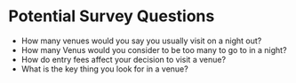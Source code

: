 # Potential Survey Questions

- How many venues would you say you usually visit on a night out?
- How many Venus would you consider to be too many to go to in a night?
- How do entry fees affect your decision to visit a venue?
- What is the key thing you look for in a venue?
